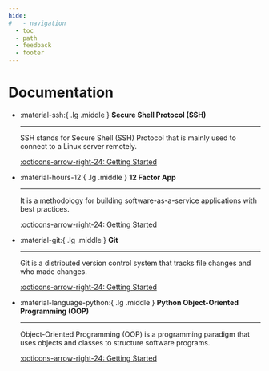 ```yaml
---
hide:
#   - navigation
  - toc
  - path
  - feedback
  - footer
---
```


# Documentation

<div class="grid cards" markdown>

-   :material-ssh:{ .lg .middle } __Secure Shell Protocol (SSH)__

    ---

    SSH stands for Secure Shell (SSH) Protocol that is mainly used to connect to a Linux server remotely.

    [:octicons-arrow-right-24: Getting Started](ssh/ssh-overview)

-   :material-hours-12:{ .lg .middle } __12 Factor App__

    ---

    It is a methodology for building software-as-a-service applications with best practices.

    [:octicons-arrow-right-24: Getting Started](12-factor-app)

-   :material-git:{ .lg .middle } __Git__

    ---

    Git is a distributed version control system that tracks file changes and who made changes.

    [:octicons-arrow-right-24: Getting Started](git/what-is-git/)

-   :material-language-python:{ .lg .middle } __Python Object-Oriented Programming (OOP)__

    ---

    Object-Oriented Programming (OOP) is a programming paradigm that uses objects and classes to structure software programs.

    [:octicons-arrow-right-24: Getting Started](python-oop/concepts/)

</div>
